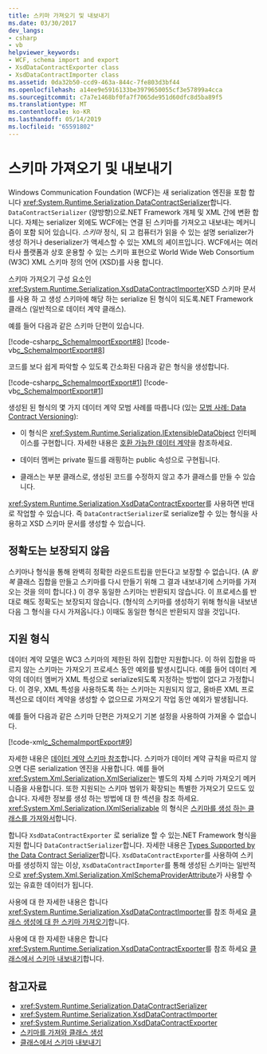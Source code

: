 ```yaml
---
title: 스키마 가져오기 및 내보내기
ms.date: 03/30/2017
dev_langs:
- csharp
- vb
helpviewer_keywords:
- WCF, schema import and export
- XsdDataContractExporter class
- XsdDataContractImporter class
ms.assetid: 0da32b50-ccd9-463a-844c-7fe803d3bf44
ms.openlocfilehash: a14ee9e5916133be3979650055cf3e57899a4cca
ms.sourcegitcommit: c7a7e1468bf0fa7f7065de951d60dfc8d5ba89f5
ms.translationtype: MT
ms.contentlocale: ko-KR
ms.lasthandoff: 05/14/2019
ms.locfileid: "65591802"
---
```

# <a name="schema-import-and-export"></a>스키마 가져오기 및 내보내기
Windows Communication Foundation (WCF)는 새 serialization 엔진을 포함 합니다 <xref:System.Runtime.Serialization.DataContractSerializer>합니다. `DataContractSerializer` (양방향)으로.NET Framework 개체 및 XML 간에 변환 합니다. 자체는 serializer 외에도 WCF에는 연결 된 스키마를 가져오고 내보내는 메커니즘이 포함 되어 있습니다. *스키마* 정식, 되 고 컴퓨터가 읽을 수 있는 설명 serializer가 생성 하거나 deserializer가 액세스할 수 있는 XML의 셰이프입니다. WCF에서는 여러 타사 플랫폼과 상호 운용할 수 있는 스키마 표현으로 World Wide Web Consortium (W3C) XML 스키마 정의 언어 (XSD)를 사용 합니다.  
  
 스키마 가져오기 구성 요소인 <xref:System.Runtime.Serialization.XsdDataContractImporter>XSD 스키마 문서를 사용 하 고 생성 스키마에 해당 하는 serialize 된 형식이 되도록.NET Framework 클래스 (일반적으로 데이터 계약 클래스).  
  
 예를 들어 다음과 같은 스키마 단편이 있습니다.  
  
 [!code-csharp[c_SchemaImportExport#8](../../../../samples/snippets/csharp/VS_Snippets_CFX/c_schemaimportexport/cs/source.cs#8)]
 [!code-vb[c_SchemaImportExport#8](../../../../samples/snippets/visualbasic/VS_Snippets_CFX/c_schemaimportexport/vb/source.vb#8)]  
  
 코드를 보다 쉽게 파악할 수 있도록 간소화된 다음과 같은 형식을 생성합니다.  
  
 [!code-csharp[c_SchemaImportExport#1](../../../../samples/snippets/csharp/VS_Snippets_CFX/c_schemaimportexport/cs/source.cs#1)]
 [!code-vb[c_SchemaImportExport#1](../../../../samples/snippets/visualbasic/VS_Snippets_CFX/c_schemaimportexport/vb/source.vb#1)]  
  
 생성된 된 형식의 몇 가지 데이터 계약 모범 사례를 따릅니다 (있는 [모범 사례: Data Contract Versioning](../../../../docs/framework/wcf/best-practices-data-contract-versioning.md)):  
  
- 이 형식은 <xref:System.Runtime.Serialization.IExtensibleDataObject> 인터페이스를 구현합니다. 자세한 내용은 [호환 가능한 데이터 계약](../../../../docs/framework/wcf/feature-details/forward-compatible-data-contracts.md)을 참조하세요.  
  
- 데이터 멤버는 private 필드를 래핑하는 public 속성으로 구현됩니다.  
  
- 클래스는 부분 클래스로, 생성된 코드를 수정하지 않고 추가 클래스를 만들 수 있습니다.  
  
 <xref:System.Runtime.Serialization.XsdDataContractExporter>를 사용하면 반대로 작업할 수 있습니다. 즉 `DataContractSerializer`로 serialize할 수 있는 형식을 사용하고 XSD 스키마 문서를 생성할 수 있습니다.  
  
## <a name="fidelity-is-not-guaranteed"></a>정확도는 보장되지 않음  
 스키마나 형식을 통해 완벽히 정확한 라운드트립을 만든다고 보장할 수 없습니다. (A *왕복* 클래스 집합을 만들고 스키마를 다시 만들기 위해 그 결과 내보내기에 스키마를 가져오는 것을 의미 합니다.) 이 경우 동일한 스키마는 반환되지 않습니다. 이 프로세스를 반대로 해도 정확도는 보장되지 않습니다. (형식의 스키마를 생성하기 위해 형식을 내보낸 다음 그 형식을 다시 가져옵니다.) 이때도 동일한 형식은 반환되지 않을 것입니다.  
  
## <a name="supported-types"></a>지원 형식  
 데이터 계약 모델은 WC3 스키마의 제한된 하위 집합만 지원합니다. 이 하위 집합을 따르지 않는 스키마는 가져오기 프로세스 동안 예외를 발생시킵니다. 예를 들어 데이터 계약의 데이터 멤버가 XML 특성으로 serialize되도록 지정하는 방법이 없다고 가정합니다. 이 경우, XML 특성을 사용하도록 하는 스키마는 지원되지 않고, 올바른 XML 프로젝션으로 데이터 계약을 생성할 수 없으므로 가져오기 작업 동안 예외가 발생됩니다.  
  
 예를 들어 다음과 같은 스키마 단편은 가져오기 기본 설정을 사용하여 가져올 수 없습니다.  
  
 [!code-xml[c_SchemaImportExport#9](../../../../samples/snippets/csharp/VS_Snippets_CFX/c_schemaimportexport/common/source.config#9)]  
  
 자세한 내용은 [데이터 계약 스키마 참조](../../../../docs/framework/wcf/feature-details/data-contract-schema-reference.md)합니다. 스키마가 데이터 계약 규칙을 따르지 않으면 다른 serialization 엔진을 사용합니다. 예를 들어 <xref:System.Xml.Serialization.XmlSerializer>는 별도의 자체 스키마 가져오기 메커니즘을 사용합니다. 또한 지원되는 스키마 범위가 확장되는 특별한 가져오기 모드도 있습니다. 자세한 정보를 생성 하는 방법에 대 한 섹션을 참조 하세요. <xref:System.Xml.Serialization.IXmlSerializable> 의 형식은 [스키마를 생성 하는 클래스를 가져와서](../../../../docs/framework/wcf/feature-details/importing-schema-to-generate-classes.md)합니다.  
  
 합니다 `XsdDataContractExporter` 로 serialize 할 수 있는.NET Framework 형식을 지원 합니다 `DataContractSerializer`합니다. 자세한 내용은 [Types Supported by the Data Contract Serializer](../../../../docs/framework/wcf/feature-details/types-supported-by-the-data-contract-serializer.md)합니다. `XsdDataContractExporter`를 사용하여 스키마를 생성하지 않는 이상, `XsdDataContractImporter`를 통해 생성된 스키마는 일반적으로 <xref:System.Xml.Serialization.XmlSchemaProviderAttribute>가 사용할 수 있는 유효한 데이터가 됩니다.  
  
 사용에 대 한 자세한 내용은 합니다 <xref:System.Runtime.Serialization.XsdDataContractImporter>를 참조 하세요 [클래스 생성에 대 한 스키마 가져오기](../../../../docs/framework/wcf/feature-details/importing-schema-to-generate-classes.md)합니다.  
  
 사용에 대 한 자세한 내용은 합니다 <xref:System.Runtime.Serialization.XsdDataContractExporter>를 참조 하세요 [클래스에서 스키마 내보내기](../../../../docs/framework/wcf/feature-details/exporting-schemas-from-classes.md)합니다.  
  
## <a name="see-also"></a>참고자료

- <xref:System.Runtime.Serialization.DataContractSerializer>
- <xref:System.Runtime.Serialization.XsdDataContractImporter>
- <xref:System.Runtime.Serialization.XsdDataContractExporter>
- [스키마를 가져와 클래스 생성](../../../../docs/framework/wcf/feature-details/importing-schema-to-generate-classes.md)
- [클래스에서 스키마 내보내기](../../../../docs/framework/wcf/feature-details/exporting-schemas-from-classes.md)
